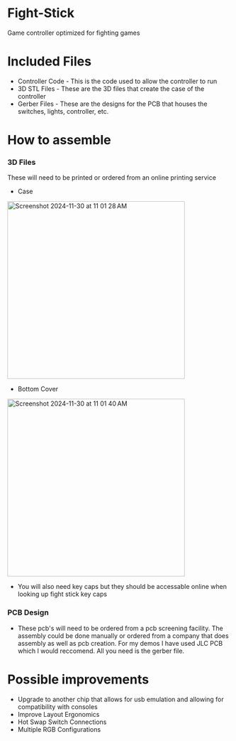 # Fight-Stick
Game controller optimized for fighting games

# Included Files
- Controller Code - This is the code used to allow the controller to run
- 3D STL Files - These are the 3D files that create the case of the controller
- Gerber Files - These are the designs for the PCB that houses the switches, lights, controller, etc.

# How to assemble 
### 3D Files
These will need to be printed or ordered from an online printing service
- Case
<img width="400" alt="Screenshot 2024-11-30 at 11 01 28 AM" src="https://github.com/user-attachments/assets/88f2120c-09d2-4f90-a9c9-18b0e2613c00">

- Bottom Cover
<img width="400" alt="Screenshot 2024-11-30 at 11 01 40 AM" src="https://github.com/user-attachments/assets/89f9f35d-6ebd-40b4-856b-351d52d834d8">

- You will also need key caps but they should be accessable online when looking up fight stick key caps

### PCB Design
- These pcb's will need to be ordered from a pcb screening facility. The assembly could be done manually or ordered from a company that does assembly as well as pcb creation. For my demos I have used JLC PCB which I would reccomend. All you need is the gerber file.


# Possible improvements
- Upgrade to another chip that allows for usb emulation and allowing for compatibility with consoles
- Improve Layout Ergonomics
- Hot Swap Switch Connections
- Multiple RGB Configurations
